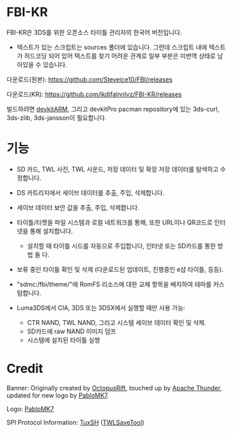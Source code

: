 # FBI-KR

FBI-KR은 3DS를 위한 오픈소스 타이틀 관리자의 한국어 버전입니다.

 * 텍스트가 있는 스크립트는 sources 폴더에 있습니다. 그런데 스크립트 내에 텍스트가 허드코딩 되어 있어 텍스트를 찾기 어려운 관계로 일부 부분은 미번역 상태로 남아있을 수 있습니다.

다운로드(원본): https://github.com/Steveice10/FBI/releases

다운로드(KR): https://github.com/lkdjfalnnlvz/FBI-KR/releases

빌드하려면 [devkitARM](http://sourceforge.net/projects/devkitpro/files/devkitARM/), 그리고 devkitPro pacman repository에 있는 3ds-curl, 3ds-zlib, 3ds-jansson이 필요합니다.

# 기능

* SD 카드, TWL 사진, TWL 사운드, 저장 데이터 및 확장 저장 데이터를 탐색하고 수정합니다.
* DS 카트리지에서 세이브 데이터를 추출, 주입, 삭제합니다.
* 세이브 데이터 보안 값을 추출, 주입, 삭제합니다.
* 타이틀/티켓을 파일 시스템과 로컬 네트워크를 통해, 또한 URL이나 QR코드로 인터넷을 통해 설치합니다.
  * 설치할 때 타이틀 시드를 자동으로 주입합니다, 인터넷 또는 SD카드를 통한 방법 둘 다.
* 보류 중인 타이틀 확인 및 삭제 (다운로드된 업데이트, 진행중인 e샵 타이틀, 등등).
* "sdmc:/fbi/theme/"에 RomFS 리소스에 대한 교체 항목을 배치하여 테마를 커스텀합니다.

* Luma3DS에서 CIA, 3DS 또는 3DSX에서 실행할 때만 사용 가능:
  * CTR NAND, TWL NAND, 그리고 시스템 세이브 데이터 확인 및 삭제.
  * SD카드에 raw NAND 이미지 덤프
  * 시스템에 설치된 타이틀 실행

# Credit

Banner: Originally created by [OctopusRift](http://gbatemp.net/members/octopusrift.356526/), touched up by [Apache Thunder](https://gbatemp.net/members/apache-thunder.105648/), updated for new logo by [PabloMK7](http://gbatemp.net/members/pablomk7.345712/).

Logo: [PabloMK7](http://gbatemp.net/members/pablomk7.345712/)

SPI Protocol Information: [TuxSH](https://github.com/TuxSH/) ([TWLSaveTool](https://github.com/TuxSH/TWLSaveTool))
